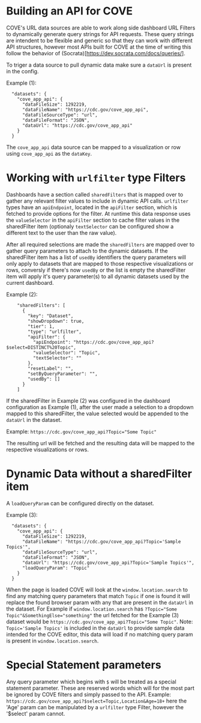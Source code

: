 # Building an API for COVE

COVE's URL data sources are able to work along side dashboard URL Filters to dynamically generate query strings for API requests. These query strings are intendent to be flexible and generic so that they can work with different API structures, however most APIs built for COVE at the time of writing this follow the behavior of (Socrata)[https://dev.socrata.com/docs/queries/].

To triger a data source to pull dynamic data make sure a `dataUrl` is present in the config.

Example (1):

```
  "datasets": {
    "cove_app_api": {
      "dataFileSize": 1292219,
      "dataFileName": "https://cdc.gov/cove_app_api",
      "dataFileSourceType": "url",
      "dataFileFormat": "JSON",
      "dataUrl": "https://cdc.gov/cove_app_api"
    }
  }
```

The `cove_app_api` data source can be mapped to a visualization or row using `cove_app_api` as the `dataKey`.

# Working with `urlfilter` type Filters

Dashboards have a section called `sharedFilters` that is mapped over to gather any relevant filter values to include in dynamic API calls. `urlfilter` types have an `apiEndpoint`, located in the `apiFilter` section, which is fetched to provide options for the filter. At runtime this data response uses the `valueSelector` in the `apiFilter` section to cache filter values in the sharedFilter item (optionaly `textSelector` can be configured show a different text to the user than the raw value).

After all required selections are made the `sharedFilters` are mapped over to gather query parameters to attach to the dynamic datasets. If the sharedFilter item has a list of `usedBy` identifiers the query parameters will only apply to datasets that are mapped to those respective visualizations or rows, conversly if there's now `usedBy` or the list is empty the sharedFilter item will apply it's query parameter(s) to all dynamic datasets used by the current dashboard.

Example (2):

```
    "sharedFilters": [
      {
        "key": "Dataset",
        "showDropdown": true,
        "tier": 1,
        "type": "urlfilter",
        "apiFilter": {
          "apiEndpoint": "https://cdc.gov/cove_app_api?$select=DISTINCT%20Topic",
          "valueSelector": "Topic",
          "textSelector": ""
        },
        "resetLabel": "",
        "setByQueryParameter": "",
        "usedBy": []
      }
    ]
```

If the sharedFilter in Example (2) was configured in the dashboard configuration as Example (1), after the user made a selection to a dropdown mapped to this sharedFilter, the value selected would be appended to the `dataUrl` in the dataset.

Example: `https://cdc.gov/cove_app_api?Topic="Some Topic"`

The resulting url will be fetched and the resulting data will be mapped to the respective visualizations or rows.

# Dynamic Data without a sharedFilter item

A `loadQueryParam` can be configured directly on the dataset.

Example (3):

```
  "datasets": {
    "cove_app_api": {
      "dataFileSize": 1292219,
      "dataFileName": "https://cdc.gov/cove_app_api?Topic='Sample Topics'",
      "dataFileSourceType": "url",
      "dataFileFormat": "JSON",
      "dataUrl": "https://cdc.gov/cove_app_api?Topic='Sample Topics'",
      "loadQueryParam": "Topic"
    }
  }
```

When the page is loaded COVE will look at the `window.location.search` to find any matching query parameters that match `Topic` if one is found it will replace the found browser param with any that are present in the `dataUrl` in the dataset. For Example if `window.location.search` has `?Topic="Some Topic"&SomethingElse="something"` the url fetched for the Example (3) dataset would be `https://cdc.gov/cove_app_api?Topic="Some Topic"`. Note: `Topic='Sample Topics'` is included in the `dataUrl` to provide sample data intended for the COVE editor, this data will load if no matching query param is present in `window.location.search`.

# Special Statement parameters

Any query parameter which begins with `$` will be treated as a special statement parameter. These are reserved words which will for the most part be ignored by COVE filters and simply passed to the API. Example: `https://cdc.gov/cove_app_api?$select=Topic,Location&Age=18+` here the 'Age' param can be manipulated by a `urlfilter` type Filter, however the '$select' param cannot.
